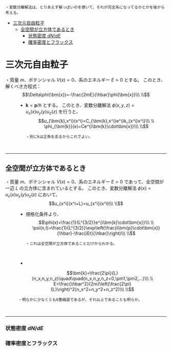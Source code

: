 
    ・変数分離解法は、とりあえず解っぽいのを導いて、それが完全系になってるかとかを後から考える。

- [三次元自由粒子](#三次元自由粒子)
  - [全空間が立方体であるとき](#全空間が立方体であるとき)
    - [状態密度 $dN/dE$](#状態密度-dnde)
    - [確率密度とフラックス](#確率密度とフラックス)



# 三次元自由粒子

<dl><dt>

・質量 $m$、ポテンシャル $V(x)=0$、系のエネルギー $E>0$ とする。
このとき、解くべき方程式：
$$\Delta\phi(\bm{x})=-\frac{2mE}{\hbar}\phi(\bm{x})\\\ \\$$

</dt><dd>

- $\bm{k}=\bm{p}/\hbar$ とする。
このとき、変数分離解法 $\phi(x,y,z)=u_x(x)u_y(y)u_z(z)$ を行うと、
$$u_{\bm{k},x^i}(x^i)=C_{\bm{k},x^i}e^{ik_{x^i}x^i}\\\ \\
\phi_{\bm{k}}(x)=Ce^{i\bm{k}\cdot\bm{x}}\\\ \\$$

      ・別にkは正負を走るからこれでよい。
<br>

</dd></dl> 
    
---

## 全空間が立方体であるとき

<dl><dt>

・質量 $m$、ポテンシャル $V(x)=0$、系のエネルギー $E>0$ であって、全空間が一辺 $L$ の立方体に含まれているとする。
このとき、変数分離解法 $\phi(x)=u_x(x)u_y(y)u_z(z)$ において、
$$u_{x^i}(x^i+L)=u_{x^i}(x^i)\\\ \\$$

</dt><dd>

- 規格化条件より、
$$\phi(x)=\frac{1}{L^{3/2}}e^{i\bm{k}\cdot\bm{x}}\\\ \\
\psi(x,t)=\frac{1}{L^{3/2}}\exp\left(\frac{i\bm{p}\cdot\bm{x}}{\hbar}-\frac{iEt}{\hbar}\right)\\\ \\$$

      ・これは全空間が立方体であることだけからわかる。
<br>

- 
$$\bm{k}=\frac{2\pi}{L}(n_x,n_y,n_z)\quad\quad(n_x,n_y,n_z=0,\pm1,\pm2,...)\\\ \\
E=\frac{\hbar^2}{2m}\left(\frac{2\pi}{L}\right)^2(n_x^2+n_y^2+n_z^2)\\\ \\$$

    ・明らかに少なくとも6重縮退であるが、それ以上であることも明らか。
<br>

</dd></dl> 

---

### 状態密度 $dN/dE$

### 確率密度とフラックス







